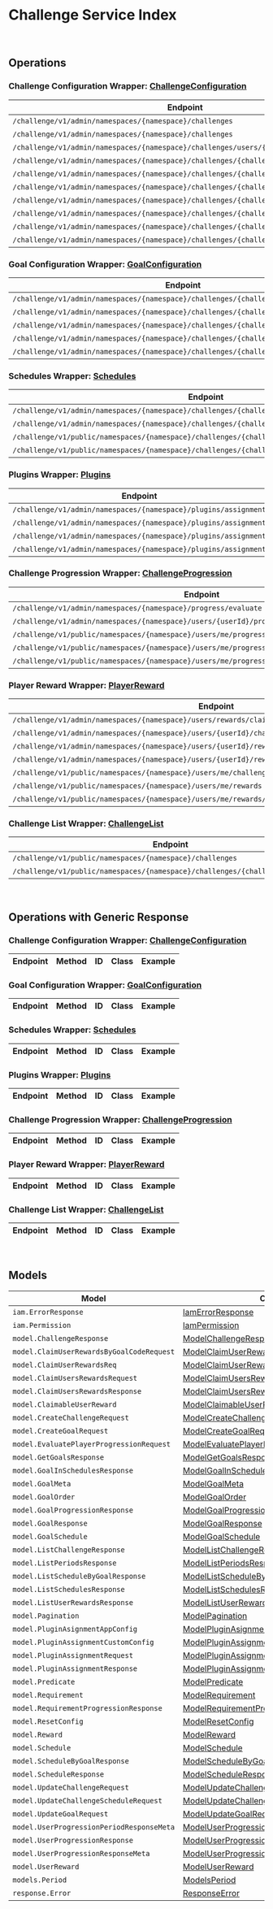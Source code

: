 # Challenge Service Index

&nbsp;  

## Operations

### Challenge Configuration Wrapper:  [ChallengeConfiguration](../../AccelByte.Sdk/Api/Challenge/Wrapper/ChallengeConfiguration.cs)
| Endpoint | Method | ID | Class | Example |
|---|---|---|---|---|
| `/challenge/v1/admin/namespaces/{namespace}/challenges` | GET | AdminGetChallenges | [AdminGetChallenges](../../AccelByte.Sdk/Api/Challenge/Operation/ChallengeConfiguration/AdminGetChallenges.cs) | [AdminGetChallenges](../../samples/AccelByte.Sdk.Sample.Cli/ApiCommand/Challenge/ChallengeConfiguration/AdminGetChallenges.cs) |
| `/challenge/v1/admin/namespaces/{namespace}/challenges` | POST | AdminCreateChallenge | [AdminCreateChallenge](../../AccelByte.Sdk/Api/Challenge/Operation/ChallengeConfiguration/AdminCreateChallenge.cs) | [AdminCreateChallenge](../../samples/AccelByte.Sdk.Sample.Cli/ApiCommand/Challenge/ChallengeConfiguration/AdminCreateChallenge.cs) |
| `/challenge/v1/admin/namespaces/{namespace}/challenges/users/{userId}` | GET | AdminGetActiveChallenges | [AdminGetActiveChallenges](../../AccelByte.Sdk/Api/Challenge/Operation/ChallengeConfiguration/AdminGetActiveChallenges.cs) | [AdminGetActiveChallenges](../../samples/AccelByte.Sdk.Sample.Cli/ApiCommand/Challenge/ChallengeConfiguration/AdminGetActiveChallenges.cs) |
| `/challenge/v1/admin/namespaces/{namespace}/challenges/{challengeCode}` | GET | AdminGetChallenge | [AdminGetChallenge](../../AccelByte.Sdk/Api/Challenge/Operation/ChallengeConfiguration/AdminGetChallenge.cs) | [AdminGetChallenge](../../samples/AccelByte.Sdk.Sample.Cli/ApiCommand/Challenge/ChallengeConfiguration/AdminGetChallenge.cs) |
| `/challenge/v1/admin/namespaces/{namespace}/challenges/{challengeCode}` | PUT | AdminUpdateChallenge | [AdminUpdateChallenge](../../AccelByte.Sdk/Api/Challenge/Operation/ChallengeConfiguration/AdminUpdateChallenge.cs) | [AdminUpdateChallenge](../../samples/AccelByte.Sdk.Sample.Cli/ApiCommand/Challenge/ChallengeConfiguration/AdminUpdateChallenge.cs) |
| `/challenge/v1/admin/namespaces/{namespace}/challenges/{challengeCode}` | DELETE | AdminDeleteChallenge | [AdminDeleteChallenge](../../AccelByte.Sdk/Api/Challenge/Operation/ChallengeConfiguration/AdminDeleteChallenge.cs) | [AdminDeleteChallenge](../../samples/AccelByte.Sdk.Sample.Cli/ApiCommand/Challenge/ChallengeConfiguration/AdminDeleteChallenge.cs) |
| `/challenge/v1/admin/namespaces/{namespace}/challenges/{challengeCode}/periods` | GET | AdminGetPeriods | [AdminGetPeriods](../../AccelByte.Sdk/Api/Challenge/Operation/ChallengeConfiguration/AdminGetPeriods.cs) | [AdminGetPeriods](../../samples/AccelByte.Sdk.Sample.Cli/ApiCommand/Challenge/ChallengeConfiguration/AdminGetPeriods.cs) |
| `/challenge/v1/admin/namespaces/{namespace}/challenges/{challengeCode}/randomize` | POST | AdminRandomizeChallenge | [AdminRandomizeChallenge](../../AccelByte.Sdk/Api/Challenge/Operation/ChallengeConfiguration/AdminRandomizeChallenge.cs) | [AdminRandomizeChallenge](../../samples/AccelByte.Sdk.Sample.Cli/ApiCommand/Challenge/ChallengeConfiguration/AdminRandomizeChallenge.cs) |
| `/challenge/v1/admin/namespaces/{namespace}/challenges/{challengeCode}/tied` | DELETE | AdminDeleteTiedChallenge | [AdminDeleteTiedChallenge](../../AccelByte.Sdk/Api/Challenge/Operation/ChallengeConfiguration/AdminDeleteTiedChallenge.cs) | [AdminDeleteTiedChallenge](../../samples/AccelByte.Sdk.Sample.Cli/ApiCommand/Challenge/ChallengeConfiguration/AdminDeleteTiedChallenge.cs) |
| `/challenge/v1/admin/namespaces/{namespace}/challenges/{challengeCode}/tied/schedule` | PUT | AdminUpdateTiedChallengeSchedule | [AdminUpdateTiedChallengeSchedule](../../AccelByte.Sdk/Api/Challenge/Operation/ChallengeConfiguration/AdminUpdateTiedChallengeSchedule.cs) | [AdminUpdateTiedChallengeSchedule](../../samples/AccelByte.Sdk.Sample.Cli/ApiCommand/Challenge/ChallengeConfiguration/AdminUpdateTiedChallengeSchedule.cs) |

### Goal Configuration Wrapper:  [GoalConfiguration](../../AccelByte.Sdk/Api/Challenge/Wrapper/GoalConfiguration.cs)
| Endpoint | Method | ID | Class | Example |
|---|---|---|---|---|
| `/challenge/v1/admin/namespaces/{namespace}/challenges/{challengeCode}/goals` | GET | AdminGetGoals | [AdminGetGoals](../../AccelByte.Sdk/Api/Challenge/Operation/GoalConfiguration/AdminGetGoals.cs) | [AdminGetGoals](../../samples/AccelByte.Sdk.Sample.Cli/ApiCommand/Challenge/GoalConfiguration/AdminGetGoals.cs) |
| `/challenge/v1/admin/namespaces/{namespace}/challenges/{challengeCode}/goals` | POST | AdminCreateGoal | [AdminCreateGoal](../../AccelByte.Sdk/Api/Challenge/Operation/GoalConfiguration/AdminCreateGoal.cs) | [AdminCreateGoal](../../samples/AccelByte.Sdk.Sample.Cli/ApiCommand/Challenge/GoalConfiguration/AdminCreateGoal.cs) |
| `/challenge/v1/admin/namespaces/{namespace}/challenges/{challengeCode}/goals/{code}` | GET | AdminGetGoal | [AdminGetGoal](../../AccelByte.Sdk/Api/Challenge/Operation/GoalConfiguration/AdminGetGoal.cs) | [AdminGetGoal](../../samples/AccelByte.Sdk.Sample.Cli/ApiCommand/Challenge/GoalConfiguration/AdminGetGoal.cs) |
| `/challenge/v1/admin/namespaces/{namespace}/challenges/{challengeCode}/goals/{code}` | PUT | AdminUpdateGoals | [AdminUpdateGoals](../../AccelByte.Sdk/Api/Challenge/Operation/GoalConfiguration/AdminUpdateGoals.cs) | [AdminUpdateGoals](../../samples/AccelByte.Sdk.Sample.Cli/ApiCommand/Challenge/GoalConfiguration/AdminUpdateGoals.cs) |
| `/challenge/v1/admin/namespaces/{namespace}/challenges/{challengeCode}/goals/{code}` | DELETE | AdminDeleteGoal | [AdminDeleteGoal](../../AccelByte.Sdk/Api/Challenge/Operation/GoalConfiguration/AdminDeleteGoal.cs) | [AdminDeleteGoal](../../samples/AccelByte.Sdk.Sample.Cli/ApiCommand/Challenge/GoalConfiguration/AdminDeleteGoal.cs) |

### Schedules Wrapper:  [Schedules](../../AccelByte.Sdk/Api/Challenge/Wrapper/Schedules.cs)
| Endpoint | Method | ID | Class | Example |
|---|---|---|---|---|
| `/challenge/v1/admin/namespaces/{namespace}/challenges/{challengeCode}/goals/{code}/schedules` | GET | AdminListSchedulesByGoal | [AdminListSchedulesByGoal](../../AccelByte.Sdk/Api/Challenge/Operation/Schedules/AdminListSchedulesByGoal.cs) | [AdminListSchedulesByGoal](../../samples/AccelByte.Sdk.Sample.Cli/ApiCommand/Challenge/Schedules/AdminListSchedulesByGoal.cs) |
| `/challenge/v1/admin/namespaces/{namespace}/challenges/{challengeCode}/schedules` | GET | AdminListSchedules | [AdminListSchedules](../../AccelByte.Sdk/Api/Challenge/Operation/Schedules/AdminListSchedules.cs) | [AdminListSchedules](../../samples/AccelByte.Sdk.Sample.Cli/ApiCommand/Challenge/Schedules/AdminListSchedules.cs) |
| `/challenge/v1/public/namespaces/{namespace}/challenges/{challengeCode}/goals/{code}/schedules` | GET | PublicListSchedulesByGoal | [PublicListSchedulesByGoal](../../AccelByte.Sdk/Api/Challenge/Operation/Schedules/PublicListSchedulesByGoal.cs) | [PublicListSchedulesByGoal](../../samples/AccelByte.Sdk.Sample.Cli/ApiCommand/Challenge/Schedules/PublicListSchedulesByGoal.cs) |
| `/challenge/v1/public/namespaces/{namespace}/challenges/{challengeCode}/schedules` | GET | PublicListSchedules | [PublicListSchedules](../../AccelByte.Sdk/Api/Challenge/Operation/Schedules/PublicListSchedules.cs) | [PublicListSchedules](../../samples/AccelByte.Sdk.Sample.Cli/ApiCommand/Challenge/Schedules/PublicListSchedules.cs) |

### Plugins Wrapper:  [Plugins](../../AccelByte.Sdk/Api/Challenge/Wrapper/Plugins.cs)
| Endpoint | Method | ID | Class | Example |
|---|---|---|---|---|
| `/challenge/v1/admin/namespaces/{namespace}/plugins/assignment` | GET | AdminGetAssignmentPlugin | [AdminGetAssignmentPlugin](../../AccelByte.Sdk/Api/Challenge/Operation/Plugins/AdminGetAssignmentPlugin.cs) | [AdminGetAssignmentPlugin](../../samples/AccelByte.Sdk.Sample.Cli/ApiCommand/Challenge/Plugins/AdminGetAssignmentPlugin.cs) |
| `/challenge/v1/admin/namespaces/{namespace}/plugins/assignment` | PUT | AdminUpdateAssignmentPlugin | [AdminUpdateAssignmentPlugin](../../AccelByte.Sdk/Api/Challenge/Operation/Plugins/AdminUpdateAssignmentPlugin.cs) | [AdminUpdateAssignmentPlugin](../../samples/AccelByte.Sdk.Sample.Cli/ApiCommand/Challenge/Plugins/AdminUpdateAssignmentPlugin.cs) |
| `/challenge/v1/admin/namespaces/{namespace}/plugins/assignment` | POST | AdminCreateAssignmentPlugin | [AdminCreateAssignmentPlugin](../../AccelByte.Sdk/Api/Challenge/Operation/Plugins/AdminCreateAssignmentPlugin.cs) | [AdminCreateAssignmentPlugin](../../samples/AccelByte.Sdk.Sample.Cli/ApiCommand/Challenge/Plugins/AdminCreateAssignmentPlugin.cs) |
| `/challenge/v1/admin/namespaces/{namespace}/plugins/assignment` | DELETE | AdminDeleteAssignmentPlugin | [AdminDeleteAssignmentPlugin](../../AccelByte.Sdk/Api/Challenge/Operation/Plugins/AdminDeleteAssignmentPlugin.cs) | [AdminDeleteAssignmentPlugin](../../samples/AccelByte.Sdk.Sample.Cli/ApiCommand/Challenge/Plugins/AdminDeleteAssignmentPlugin.cs) |

### Challenge Progression Wrapper:  [ChallengeProgression](../../AccelByte.Sdk/Api/Challenge/Wrapper/ChallengeProgression.cs)
| Endpoint | Method | ID | Class | Example |
|---|---|---|---|---|
| `/challenge/v1/admin/namespaces/{namespace}/progress/evaluate` | POST | AdminEvaluateProgress | [AdminEvaluateProgress](../../AccelByte.Sdk/Api/Challenge/Operation/ChallengeProgression/AdminEvaluateProgress.cs) | [AdminEvaluateProgress](../../samples/AccelByte.Sdk.Sample.Cli/ApiCommand/Challenge/ChallengeProgression/AdminEvaluateProgress.cs) |
| `/challenge/v1/admin/namespaces/{namespace}/users/{userId}/progress/{challengeCode}` | GET | AdminGetUserProgression | [AdminGetUserProgression](../../AccelByte.Sdk/Api/Challenge/Operation/ChallengeProgression/AdminGetUserProgression.cs) | [AdminGetUserProgression](../../samples/AccelByte.Sdk.Sample.Cli/ApiCommand/Challenge/ChallengeProgression/AdminGetUserProgression.cs) |
| `/challenge/v1/public/namespaces/{namespace}/users/me/progress/evaluate` | POST | EvaluateMyProgress | [EvaluateMyProgress](../../AccelByte.Sdk/Api/Challenge/Operation/ChallengeProgression/EvaluateMyProgress.cs) | [EvaluateMyProgress](../../samples/AccelByte.Sdk.Sample.Cli/ApiCommand/Challenge/ChallengeProgression/EvaluateMyProgress.cs) |
| `/challenge/v1/public/namespaces/{namespace}/users/me/progress/{challengeCode}` | GET | PublicGetUserProgression | [PublicGetUserProgression](../../AccelByte.Sdk/Api/Challenge/Operation/ChallengeProgression/PublicGetUserProgression.cs) | [PublicGetUserProgression](../../samples/AccelByte.Sdk.Sample.Cli/ApiCommand/Challenge/ChallengeProgression/PublicGetUserProgression.cs) |
| `/challenge/v1/public/namespaces/{namespace}/users/me/progress/{challengeCode}/index/{index}` | GET | PublicGetPastUserProgression | [PublicGetPastUserProgression](../../AccelByte.Sdk/Api/Challenge/Operation/ChallengeProgression/PublicGetPastUserProgression.cs) | [PublicGetPastUserProgression](../../samples/AccelByte.Sdk.Sample.Cli/ApiCommand/Challenge/ChallengeProgression/PublicGetPastUserProgression.cs) |

### Player Reward Wrapper:  [PlayerReward](../../AccelByte.Sdk/Api/Challenge/Wrapper/PlayerReward.cs)
| Endpoint | Method | ID | Class | Example |
|---|---|---|---|---|
| `/challenge/v1/admin/namespaces/{namespace}/users/rewards/claim` | POST | AdminClaimUsersRewards | [AdminClaimUsersRewards](../../AccelByte.Sdk/Api/Challenge/Operation/PlayerReward/AdminClaimUsersRewards.cs) | [AdminClaimUsersRewards](../../samples/AccelByte.Sdk.Sample.Cli/ApiCommand/Challenge/PlayerReward/AdminClaimUsersRewards.cs) |
| `/challenge/v1/admin/namespaces/{namespace}/users/{userId}/challenges/{challengeCode}/rewards/claim` | POST | AdminClaimUserRewardsByGoalCode | [AdminClaimUserRewardsByGoalCode](../../AccelByte.Sdk/Api/Challenge/Operation/PlayerReward/AdminClaimUserRewardsByGoalCode.cs) | [AdminClaimUserRewardsByGoalCode](../../samples/AccelByte.Sdk.Sample.Cli/ApiCommand/Challenge/PlayerReward/AdminClaimUserRewardsByGoalCode.cs) |
| `/challenge/v1/admin/namespaces/{namespace}/users/{userId}/rewards` | GET | AdminGetUserRewards | [AdminGetUserRewards](../../AccelByte.Sdk/Api/Challenge/Operation/PlayerReward/AdminGetUserRewards.cs) | [AdminGetUserRewards](../../samples/AccelByte.Sdk.Sample.Cli/ApiCommand/Challenge/PlayerReward/AdminGetUserRewards.cs) |
| `/challenge/v1/admin/namespaces/{namespace}/users/{userId}/rewards/claim` | POST | AdminClaimUserRewards | [AdminClaimUserRewards](../../AccelByte.Sdk/Api/Challenge/Operation/PlayerReward/AdminClaimUserRewards.cs) | [AdminClaimUserRewards](../../samples/AccelByte.Sdk.Sample.Cli/ApiCommand/Challenge/PlayerReward/AdminClaimUserRewards.cs) |
| `/challenge/v1/public/namespaces/{namespace}/users/me/challenges/{challengeCode}/rewards/claim` | POST | PublicClaimUserRewardsByGoalCode | [PublicClaimUserRewardsByGoalCode](../../AccelByte.Sdk/Api/Challenge/Operation/PlayerReward/PublicClaimUserRewardsByGoalCode.cs) | [PublicClaimUserRewardsByGoalCode](../../samples/AccelByte.Sdk.Sample.Cli/ApiCommand/Challenge/PlayerReward/PublicClaimUserRewardsByGoalCode.cs) |
| `/challenge/v1/public/namespaces/{namespace}/users/me/rewards` | GET | PublicGetUserRewards | [PublicGetUserRewards](../../AccelByte.Sdk/Api/Challenge/Operation/PlayerReward/PublicGetUserRewards.cs) | [PublicGetUserRewards](../../samples/AccelByte.Sdk.Sample.Cli/ApiCommand/Challenge/PlayerReward/PublicGetUserRewards.cs) |
| `/challenge/v1/public/namespaces/{namespace}/users/me/rewards/claim` | POST | PublicClaimUserRewards | [PublicClaimUserRewards](../../AccelByte.Sdk/Api/Challenge/Operation/PlayerReward/PublicClaimUserRewards.cs) | [PublicClaimUserRewards](../../samples/AccelByte.Sdk.Sample.Cli/ApiCommand/Challenge/PlayerReward/PublicClaimUserRewards.cs) |

### Challenge List Wrapper:  [ChallengeList](../../AccelByte.Sdk/Api/Challenge/Wrapper/ChallengeList.cs)
| Endpoint | Method | ID | Class | Example |
|---|---|---|---|---|
| `/challenge/v1/public/namespaces/{namespace}/challenges` | GET | GetChallenges | [GetChallenges](../../AccelByte.Sdk/Api/Challenge/Operation/ChallengeList/GetChallenges.cs) | [GetChallenges](../../samples/AccelByte.Sdk.Sample.Cli/ApiCommand/Challenge/ChallengeList/GetChallenges.cs) |
| `/challenge/v1/public/namespaces/{namespace}/challenges/{challengeCode}/goals` | GET | PublicGetScheduledGoals | [PublicGetScheduledGoals](../../AccelByte.Sdk/Api/Challenge/Operation/ChallengeList/PublicGetScheduledGoals.cs) | [PublicGetScheduledGoals](../../samples/AccelByte.Sdk.Sample.Cli/ApiCommand/Challenge/ChallengeList/PublicGetScheduledGoals.cs) |


&nbsp;  

## Operations with Generic Response

### Challenge Configuration Wrapper:  [ChallengeConfiguration](../../AccelByte.Sdk/Api/Challenge/Wrapper/ChallengeConfiguration.cs)
| Endpoint | Method | ID | Class | Example |
|---|---|---|---|---|

### Goal Configuration Wrapper:  [GoalConfiguration](../../AccelByte.Sdk/Api/Challenge/Wrapper/GoalConfiguration.cs)
| Endpoint | Method | ID | Class | Example |
|---|---|---|---|---|

### Schedules Wrapper:  [Schedules](../../AccelByte.Sdk/Api/Challenge/Wrapper/Schedules.cs)
| Endpoint | Method | ID | Class | Example |
|---|---|---|---|---|

### Plugins Wrapper:  [Plugins](../../AccelByte.Sdk/Api/Challenge/Wrapper/Plugins.cs)
| Endpoint | Method | ID | Class | Example |
|---|---|---|---|---|

### Challenge Progression Wrapper:  [ChallengeProgression](../../AccelByte.Sdk/Api/Challenge/Wrapper/ChallengeProgression.cs)
| Endpoint | Method | ID | Class | Example |
|---|---|---|---|---|

### Player Reward Wrapper:  [PlayerReward](../../AccelByte.Sdk/Api/Challenge/Wrapper/PlayerReward.cs)
| Endpoint | Method | ID | Class | Example |
|---|---|---|---|---|

### Challenge List Wrapper:  [ChallengeList](../../AccelByte.Sdk/Api/Challenge/Wrapper/ChallengeList.cs)
| Endpoint | Method | ID | Class | Example |
|---|---|---|---|---|


&nbsp;  

## Models

| Model | Class |
|---|---|
| `iam.ErrorResponse` | [IamErrorResponse](../../AccelByte.Sdk/Api/Challenge/Model/IamErrorResponse.cs) |
| `iam.Permission` | [IamPermission](../../AccelByte.Sdk/Api/Challenge/Model/IamPermission.cs) |
| `model.ChallengeResponse` | [ModelChallengeResponse](../../AccelByte.Sdk/Api/Challenge/Model/ModelChallengeResponse.cs) |
| `model.ClaimUserRewardsByGoalCodeRequest` | [ModelClaimUserRewardsByGoalCodeRequest](../../AccelByte.Sdk/Api/Challenge/Model/ModelClaimUserRewardsByGoalCodeRequest.cs) |
| `model.ClaimUserRewardsReq` | [ModelClaimUserRewardsReq](../../AccelByte.Sdk/Api/Challenge/Model/ModelClaimUserRewardsReq.cs) |
| `model.ClaimUsersRewardsRequest` | [ModelClaimUsersRewardsRequest](../../AccelByte.Sdk/Api/Challenge/Model/ModelClaimUsersRewardsRequest.cs) |
| `model.ClaimUsersRewardsResponse` | [ModelClaimUsersRewardsResponse](../../AccelByte.Sdk/Api/Challenge/Model/ModelClaimUsersRewardsResponse.cs) |
| `model.ClaimableUserReward` | [ModelClaimableUserReward](../../AccelByte.Sdk/Api/Challenge/Model/ModelClaimableUserReward.cs) |
| `model.CreateChallengeRequest` | [ModelCreateChallengeRequest](../../AccelByte.Sdk/Api/Challenge/Model/ModelCreateChallengeRequest.cs) |
| `model.CreateGoalRequest` | [ModelCreateGoalRequest](../../AccelByte.Sdk/Api/Challenge/Model/ModelCreateGoalRequest.cs) |
| `model.EvaluatePlayerProgressionRequest` | [ModelEvaluatePlayerProgressionRequest](../../AccelByte.Sdk/Api/Challenge/Model/ModelEvaluatePlayerProgressionRequest.cs) |
| `model.GetGoalsResponse` | [ModelGetGoalsResponse](../../AccelByte.Sdk/Api/Challenge/Model/ModelGetGoalsResponse.cs) |
| `model.GoalInSchedulesResponse` | [ModelGoalInSchedulesResponse](../../AccelByte.Sdk/Api/Challenge/Model/ModelGoalInSchedulesResponse.cs) |
| `model.GoalMeta` | [ModelGoalMeta](../../AccelByte.Sdk/Api/Challenge/Model/ModelGoalMeta.cs) |
| `model.GoalOrder` | [ModelGoalOrder](../../AccelByte.Sdk/Api/Challenge/Model/ModelGoalOrder.cs) |
| `model.GoalProgressionResponse` | [ModelGoalProgressionResponse](../../AccelByte.Sdk/Api/Challenge/Model/ModelGoalProgressionResponse.cs) |
| `model.GoalResponse` | [ModelGoalResponse](../../AccelByte.Sdk/Api/Challenge/Model/ModelGoalResponse.cs) |
| `model.GoalSchedule` | [ModelGoalSchedule](../../AccelByte.Sdk/Api/Challenge/Model/ModelGoalSchedule.cs) |
| `model.ListChallengeResponse` | [ModelListChallengeResponse](../../AccelByte.Sdk/Api/Challenge/Model/ModelListChallengeResponse.cs) |
| `model.ListPeriodsResponse` | [ModelListPeriodsResponse](../../AccelByte.Sdk/Api/Challenge/Model/ModelListPeriodsResponse.cs) |
| `model.ListScheduleByGoalResponse` | [ModelListScheduleByGoalResponse](../../AccelByte.Sdk/Api/Challenge/Model/ModelListScheduleByGoalResponse.cs) |
| `model.ListSchedulesResponse` | [ModelListSchedulesResponse](../../AccelByte.Sdk/Api/Challenge/Model/ModelListSchedulesResponse.cs) |
| `model.ListUserRewardsResponse` | [ModelListUserRewardsResponse](../../AccelByte.Sdk/Api/Challenge/Model/ModelListUserRewardsResponse.cs) |
| `model.Pagination` | [ModelPagination](../../AccelByte.Sdk/Api/Challenge/Model/ModelPagination.cs) |
| `model.PluginAsignmentAppConfig` | [ModelPluginAsignmentAppConfig](../../AccelByte.Sdk/Api/Challenge/Model/ModelPluginAsignmentAppConfig.cs) |
| `model.PluginAssignmentCustomConfig` | [ModelPluginAssignmentCustomConfig](../../AccelByte.Sdk/Api/Challenge/Model/ModelPluginAssignmentCustomConfig.cs) |
| `model.PluginAssignmentRequest` | [ModelPluginAssignmentRequest](../../AccelByte.Sdk/Api/Challenge/Model/ModelPluginAssignmentRequest.cs) |
| `model.PluginAssignmentResponse` | [ModelPluginAssignmentResponse](../../AccelByte.Sdk/Api/Challenge/Model/ModelPluginAssignmentResponse.cs) |
| `model.Predicate` | [ModelPredicate](../../AccelByte.Sdk/Api/Challenge/Model/ModelPredicate.cs) |
| `model.Requirement` | [ModelRequirement](../../AccelByte.Sdk/Api/Challenge/Model/ModelRequirement.cs) |
| `model.RequirementProgressionResponse` | [ModelRequirementProgressionResponse](../../AccelByte.Sdk/Api/Challenge/Model/ModelRequirementProgressionResponse.cs) |
| `model.ResetConfig` | [ModelResetConfig](../../AccelByte.Sdk/Api/Challenge/Model/ModelResetConfig.cs) |
| `model.Reward` | [ModelReward](../../AccelByte.Sdk/Api/Challenge/Model/ModelReward.cs) |
| `model.Schedule` | [ModelSchedule](../../AccelByte.Sdk/Api/Challenge/Model/ModelSchedule.cs) |
| `model.ScheduleByGoalResponse` | [ModelScheduleByGoalResponse](../../AccelByte.Sdk/Api/Challenge/Model/ModelScheduleByGoalResponse.cs) |
| `model.ScheduleResponse` | [ModelScheduleResponse](../../AccelByte.Sdk/Api/Challenge/Model/ModelScheduleResponse.cs) |
| `model.UpdateChallengeRequest` | [ModelUpdateChallengeRequest](../../AccelByte.Sdk/Api/Challenge/Model/ModelUpdateChallengeRequest.cs) |
| `model.UpdateChallengeScheduleRequest` | [ModelUpdateChallengeScheduleRequest](../../AccelByte.Sdk/Api/Challenge/Model/ModelUpdateChallengeScheduleRequest.cs) |
| `model.UpdateGoalRequest` | [ModelUpdateGoalRequest](../../AccelByte.Sdk/Api/Challenge/Model/ModelUpdateGoalRequest.cs) |
| `model.UserProgressionPeriodResponseMeta` | [ModelUserProgressionPeriodResponseMeta](../../AccelByte.Sdk/Api/Challenge/Model/ModelUserProgressionPeriodResponseMeta.cs) |
| `model.UserProgressionResponse` | [ModelUserProgressionResponse](../../AccelByte.Sdk/Api/Challenge/Model/ModelUserProgressionResponse.cs) |
| `model.UserProgressionResponseMeta` | [ModelUserProgressionResponseMeta](../../AccelByte.Sdk/Api/Challenge/Model/ModelUserProgressionResponseMeta.cs) |
| `model.UserReward` | [ModelUserReward](../../AccelByte.Sdk/Api/Challenge/Model/ModelUserReward.cs) |
| `models.Period` | [ModelsPeriod](../../AccelByte.Sdk/Api/Challenge/Model/ModelsPeriod.cs) |
| `response.Error` | [ResponseError](../../AccelByte.Sdk/Api/Challenge/Model/ResponseError.cs) |
